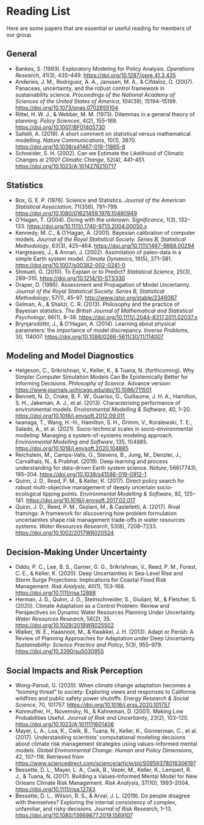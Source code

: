 # Reading List

Here are some papers that are essential or useful reading for members of our group.

## General
* Bankes, S. (1993). Exploratory Modeling for Policy Analysis. *Operations Research*, 41(3), 435–449. <https://doi.org/10.1287/opre.41.3.435>
* Anderies, J. M., Rodriguez, A. A., Janssen, M. A., & Cifdaloz, O. (2007). Panaceas, uncertainty, and the robust control framework in sustainability science. *Proceedings of the National Academy of Sciences of the United States of America*, 104(39), 15194–15199. <https://doi.org/10.1073/pnas.0702655104>
* Rittel, H. W. J., & Webber, M. M. (1973). Dilemmas in a general theory of planning. *Policy Sciences*, 4(2), 155–169. <https://doi.org/10.1007/BF01405730>
* Saltelli, A. (2019). A short comment on statistical versus mathematical modelling. *Nature Communications*, 10(1), 3870. <https://doi.org/10.1038/s41467-019-11865-8>
* Schneider, S. H. (2002). Can we Estimate the Likelihood of Climatic Changes at 2100? *Climatic Change*, 52(4), 441–451. <https://doi.org/10.1023/A:1014276210717>


## Statistics
* Box, G. E. P. (1976). Science and Statistics. *Journal of the American Statistical Association*, 71(356), 791–799. <https://doi.org/10.1080/01621459.1976.10480949>
* O’Hagan, T. (2004). Dicing with the unknown. *Significance*, 1(3), 132–133. <https://doi.org/10.1111/j.1740-9713.2004.00050.x>
* Kennedy, M. C., & O’Hagan, A. (2001). Bayesian calibration of computer models. *Journal of the Royal Statistical Society. Series B, Statistical Methodology*, 63(3), 425–464. <https://doi.org/10.1111/1467-9868.00294>
* Hargreaves, J., & Annan, J. (2002). Assimilation of paleo-data in a simple Earth system model. *Climate Dynamics*, 19(5), 371–381. <https://doi.org/10.1007/s00382-002-0241-0>
* Shmueli, G. (2010). To Explain or to Predict? *Statistical Science*, 25(3), 289–310. <https://doi.org/10.1214/10-STS330>
* Draper, D. (1995). Assessment and Propagation of Model Uncertainty. *Journal of the Royal Statistical Society. Series B, Statistical Methodology*, 57(1), 45–97. <http://www.jstor.org/stable/2346087>
* Gelman, A., & Shalizi, C. R. (2013). Philosophy and the practice of Bayesian statistics. *The British Journal of Mathematical and Statistical Psychology*, 66(1), 8–38. <https://doi.org/10.1111/j.2044-8317.2011.02037.x>
* Brynjarsdóttir, J., & OʼHagan, A. (2014). Learning about physical parameters: the importance of model discrepancy. *Inverse Problems*, 30, 114007. <https://doi.org/10.1088/0266-5611/30/11/114007>

## Modeling and Model Diagnostics

* Helgeson, C., Srikrishnan, V., Keller, K., & Tuana, N. (forthcoming). Why Simpler Computer Simulation Models Can Be Epistemically Better for Informing Decisions. *Philosophy of Science*. Advance version: <https://www.journals.uchicago.edu/doi/10.1086/711501>
* Bennett, N. D., Croke, B. F. W., Guariso, G., Guillaume, J. H. A., Hamilton, S. H., Jakeman, A. J., et al. (2013). Characterising performance of environmental models. *Environmental Modelling & Software*, 40, 1–20. https://doi.org/10.1016/j.envsoft.2012.09.011
* Iwanaga, T., Wang, H.-H., Hamilton, S. H., Grimm, V., Koralewski, T. E., Salado, A., et al. (2021). Socio-technical scales in socio-environmental modeling: Managing a system-of-systems modeling approach. *Environmental Modelling and Software*, 135, 104885. <https://doi.org/10.1016/j.envsoft.2020.104885>
* Reichstein, M., Camps-Valls, G., Stevens, B., Jung, M., Denzler, J., Carvalhais, N., & Prabhat. (2019). Deep learning and process understanding for data-driven Earth system science. *Nature*, 566(7743), 195–204. <https://doi.org/10.1038/s41586-019-0912-1>
* Quinn, J. D., Reed, P. M., & Keller, K. (2017). Direct policy search for robust multi-objective management of deeply uncertain socio-ecological tipping points. *Environmental Modelling & Software*, 92, 125–141. <https://doi.org/10.1016/j.envsoft.2017.02.017>
* Quinn, J. D., Reed, P. M., Giuliani, M., & Castelletti, A. (2017). Rival framings: A framework for discovering how problem formulation uncertainties shape risk management trade-offs in water resources systems. *Water Resources Research*, 53(8), 7208–7233. <https://doi.org/10.1002/2017WR020524>

## Decision-Making Under Uncertainty

* Oddo, P. C., Lee, B. S., Garner, G. G., Srikrishnan, V., Reed, P. M., Forest, C. E., & Keller, K. (2020). Deep Uncertainties in Sea-Level Rise and Storm Surge Projections: Implications for Coastal Flood Risk Management. *Risk Analysis*, 40(1), 153–168. <https://doi.org/10.1111/risa.12888>
* Herman, J. D., Quinn, J. D., Steinschneider, S., Giuliani, M., & Fletcher, S. (2020). Climate Adaptation as a Control Problem: Review and Perspectives on Dynamic Water Resources Planning Under Uncertainty. *Water Resources Research*, 56(2), 35. <https://doi.org/10.1029/2019WR025502>
* Walker, W. E., Haasnoot, M., & Kwakkel, J. H. (2013). Adapt or Perish: A Review of Planning Approaches for Adaptation under Deep Uncertainty. *Sustainability: Science Practice and Policy*, 5(3), 955–979. <https://doi.org/10.3390/su5030955>

## Social Impacts and Risk Perception

* Wong-Parodi, G. (2020). When climate change adaptation becomes a “looming threat” to society: Exploring views and responses to California wildfires and public safety power shutoffs. *Energy Research & Social Science*, 70, 101757. <https://doi.org/10.1016/j.erss.2020.101757>
* Kunreuther, H., Novemsky, N., & Kahneman, D. (2001). Making Low Probabilities Useful. *Journal of Risk and Uncertainty*, 23(2), 103–120. <https://doi.org/10.1023/A:1011111601406>
* Mayer, L. A., Loa, K., Cwik, B., Tuana, N., Keller, K., Gonnerman, C., et al. (2017). Understanding scientists’ computational modeling decisions about climate risk management strategies using values-informed mental models. *Global Environmental Change: Human and Policy Dimensions*, 42, 107–116. Retrieved from <https://www.sciencedirect.com/science/article/pii/S0959378016306197>
* Bessette, D. L., Mayer, L. A., Cwik, B., Vezér, M., Keller, K., Lempert, R. J., & Tuana, N. (2017). Building a Values-Informed Mental Model for New Orleans Climate Risk Management. *Risk Analysis*, 37(10), 1993–2004. <https://doi.org/10.1111/risa.12743>
* Bessette, D. L., Wilson, R. S., & Arvai, J. L. (2019). Do people disagree with themselves? Exploring the internal consistency of complex, unfamiliar, and risky decisions. *Journal of Risk Research*, 1–13. <https://doi.org/10.1080/13669877.2019.1569107>
